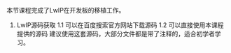 本节课程完成了LwIP在开发板的移植工作。

1. LwIP源码获取
1.1 可以在百度搜索官方网站下载源码
1.2 可以直接使用本课程提供的源码
	建议使用这套源码，大部分文件都是带了注释的，适合初学者学习。















